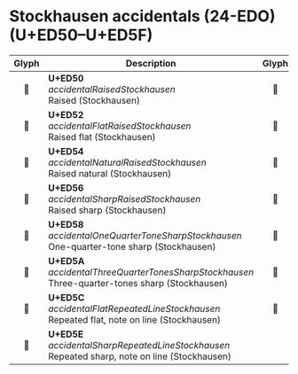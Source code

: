 Stockhausen accidentals (24-EDO) (U+ED50–U+ED5F)
================================================

| **Glyph** | **Description** | **Glyph** | **Description**
| :-------: | --------------- | :-------: | ---------------
|<span class="bravura_large">&#xed50;</span> | **U+ED50**<br/>*accidentalRaisedStockhausen*<br/>Raised (Stockhausen) | <span class="bravura_large">&#xed51;</span> | **U+ED51**<br/>*accidentalLoweredStockhausen*<br/>Lowered (Stockhausen)
|<span class="bravura_large">&#xed52;</span> | **U+ED52**<br/>*accidentalFlatRaisedStockhausen*<br/>Raised flat (Stockhausen) | <span class="bravura_large">&#xed53;</span> | **U+ED53**<br/>*accidentalFlatLoweredStockhausen*<br/>Lowered flat (Stockhausen)
|<span class="bravura_large">&#xed54;</span> | **U+ED54**<br/>*accidentalNaturalRaisedStockhausen*<br/>Raised natural (Stockhausen) | <span class="bravura_large">&#xed55;</span> | **U+ED55**<br/>*accidentalNaturalLoweredStockhausen*<br/>Lowered natural (Stockhausen)
|<span class="bravura_large">&#xed56;</span> | **U+ED56**<br/>*accidentalSharpRaisedStockhausen*<br/>Raised sharp (Stockhausen) | <span class="bravura_large">&#xed57;</span> | **U+ED57**<br/>*accidentalSharpLoweredStockhausen*<br/>Lowered sharp (Stockhausen)
|<span class="bravura_large">&#xed58;</span> | **U+ED58**<br/>*accidentalOneQuarterToneSharpStockhausen*<br/>One-quarter-tone sharp (Stockhausen) | <span class="bravura_large">&#xed59;</span> | **U+ED59**<br/>*accidentalOneQuarterToneFlatStockhausen*<br/>One-quarter-tone flat (Stockhausen)
|<span class="bravura_large">&#xed5a;</span> | **U+ED5A**<br/>*accidentalThreeQuarterTonesSharpStockhausen*<br/>Three-quarter-tones sharp (Stockhausen) | <span class="bravura_large">&#xed5b;</span> | **U+ED5B**<br/>*accidentalFlatRepeatedSpaceStockhausen*<br/>Repeated flat, note in space (Stockhausen)
|<span class="bravura_large">&#xed5c;</span> | **U+ED5C**<br/>*accidentalFlatRepeatedLineStockhausen*<br/>Repeated flat, note on line (Stockhausen) | <span class="bravura_large">&#xed5d;</span> | **U+ED5D**<br/>*accidentalSharpRepeatedSpaceStockhausen*<br/>Repeated sharp, note in space (Stockhausen)
|<span class="bravura_large">&#xed5e;</span> | **U+ED5E**<br/>*accidentalSharpRepeatedLineStockhausen*<br/>Repeated sharp, note on line (Stockhausen) | &nbsp; | &nbsp;